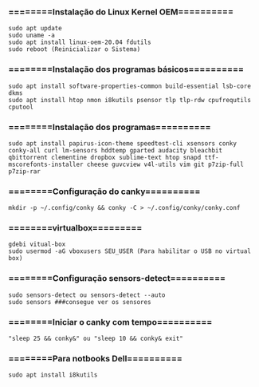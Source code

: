 ### ========Instalação do Linux Kernel OEM==========
    sudo apt update
    sudo uname -a
    sudo apt install linux-oem-20.04 fdutils
    sudo reboot (Reinicializar o Sistema)

### ========Instalação dos programas básicos==========
    sudo apt install software-properties-common build-essential lsb-core dkms
    sudo apt install htop nmon i8kutils psensor tlp tlp-rdw cpufrequtils cputool

### ========Instalação dos programas==========
    sudo apt install papirus-icon-theme speedtest-cli xsensors conky conky-all curl lm-sensors hddtemp gparted audacity bleachbit qbittorrent clementine dropbox sublime-text htop snapd ttf-mscorefonts-installer cheese guvcview v4l-utils vim git p7zip-full p7zip-rar

### ========Configuração do canky==========
    mkdir -p ~/.config/conky && conky -C > ~/.config/conky/conky.conf

### ========virtualbox=========
    gdebi vitual-box
    sudo usermod -aG vboxusers SEU_USER (Para habilitar o USB no virtual box)

### ========Configuração sensors-detect==========
    sudo sensors-detect ou sensors-detect --auto
    sudo sensors ###consegue ver os sensores

### ========Iniciar o canky com tempo==========
    "sleep 25 && conky&" ou "sleep 10 && conky& exit"


### ========Para notbooks Dell==========
    sudo apt install i8kutils

